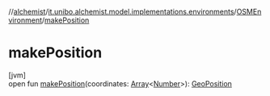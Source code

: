 //[alchemist](../../../index.md)/[it.unibo.alchemist.model.implementations.environments](../index.md)/[OSMEnvironment](index.md)/[makePosition](make-position.md)

# makePosition

[jvm]\
open fun [makePosition](make-position.md)(coordinates: [Array](https://kotlinlang.org/api/latest/jvm/stdlib/kotlin/-array/index.html)<[Number](https://docs.oracle.com/javase/8/docs/api/java/lang/Number.html)>): [GeoPosition](../../it.unibo.alchemist.model.interfaces/-geo-position/index.md)
